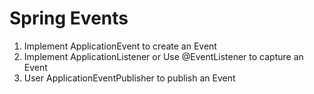 # Spring Events

1. Implement ApplicationEvent to create an Event
2. Implement ApplicationListener or Use @EventListener to capture an Event
3. User ApplicationEventPublisher to publish an Event